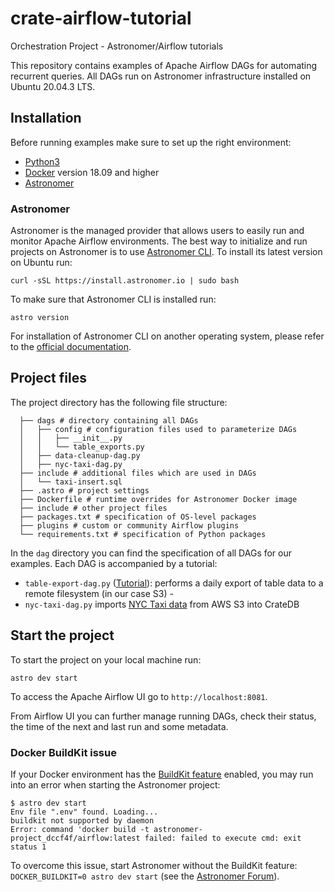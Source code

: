 # crate-airflow-tutorial
Orchestration Project - Astronomer/Airflow tutorials


This repository contains examples of Apache Airflow DAGs for automating recurrent queries. All DAGs run on Astronomer infrastructure installed on Ubuntu 20.04.3 LTS.


## Installation

Before running examples make sure to set up the right environment:

* [Python3](https://www.python.org/downloads/)
* [Docker](https://www.docker.com/) version 18.09 and higher
* [Astronomer](https://www.astronomer.io/)

### Astronomer
Astronomer is the managed provider that allows users to easily run and monitor Apache Airflow environments. The best way to initialize and run projects on Astronomer is to use [Astronomer CLI](https://www.astronomer.io/docs/cloud/stable/develop/cli-quickstart). To install its latest version on Ubuntu run:

`curl -sSL https://install.astronomer.io | sudo bash`

To make sure that Astronomer CLI is installed run:

`astro version`

For installation of Astronomer CLI on another operating system, please refer to the [official documentation](https://www.astronomer.io/docs/cloud/stable/develop/cli-quickstart).

## Project files

The project directory has the following file structure:

```
  ├── dags # directory containing all DAGs
  │   ├── config # configuration files used to parameterize DAGs
  │   │   ├── __init__.py
  │   │   └── table_exports.py
  │   ├── data-cleanup-dag.py
  │   ├── nyc-taxi-dag.py
  ├── include # additional files which are used in DAGs
  │   └── taxi-insert.sql
  ├── .astro # project settings
  ├── Dockerfile # runtime overrides for Astronomer Docker image
  ├── include # other project files
  ├── packages.txt # specification of OS-level packages
  ├── plugins # custom or community Airflow plugins
  └── requirements.txt # specification of Python packages
```

In the `dag` directory you can find the specification of all DAGs for our examples.
Each DAG is accompanied by a tutorial:

* `table-export-dag.py` ([Tutorial](https://community.crate.io/t/cratedb-and-apache-airflow-part-one/901)): performs a daily export of table data to a remote filesystem (in our case S3) -
* `nyc-taxi-dag.py` imports [NYC Taxi data](https://github.com/toddwschneider/nyc-taxi-data) from AWS S3 into CrateDB

## Start the project

To start the project on your local machine run:

`astro dev start`

To access the Apache Airflow UI go to `http://localhost:8081`.

From Airflow UI you can further manage running DAGs, check their status, the time of the next and last run and some metadata.

### Docker BuildKit issue

If your Docker environment has the [BuildKit feature](https://docs.docker.com/develop/develop-images/build_enhancements/) enabled, you may run into an error when starting the Astronomer project:

```
$ astro dev start
Env file ".env" found. Loading...
buildkit not supported by daemon
Error: command 'docker build -t astronomer-project_dccf4f/airflow:latest failed: failed to execute cmd: exit status 1
```

To overcome this issue, start Astronomer without the BuildKit feature: `DOCKER_BUILDKIT=0 astro dev start` (see the [Astronomer Forum](https://forum.astronomer.io/t/buildkit-not-supported-by-daemon-error-command-docker-build-t-airflow-astro-bcb837-airflow-latest-failed-failed-to-execute-cmd-exit-status-1/857)).
